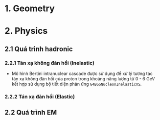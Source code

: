 # 1. Geometry

# 2. Physics
## 2.1 Quá trình hadronic
### 2.2.1 Tán xạ không đàn hồi (Inelastic)
* Mô hình Bertini intranuclear cascade được sử dụng để xử lý tương tác tán xạ không đàn hồi của proton trong khoảng năng lượng từ 0 - 6 GeV kết hợp sử dụng bộ tiết diện phản ứng `G4BGGNucleonInelasticXS`.

### 2.2.2 Tán xạ đàn hồi (Elastic)

## 2.2 Quá trình EM
